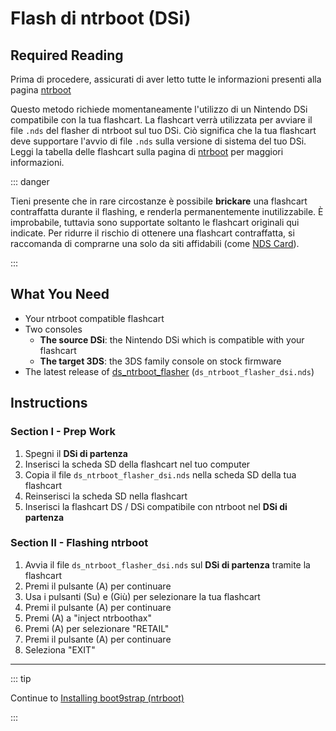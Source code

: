 # Flash di ntrboot (DSi)

## Required Reading

Prima di procedere, assicurati di aver letto tutte le informazioni presenti alla pagina [ntrboot](ntrboot)

Questo metodo richiede momentaneamente l'utilizzo di un Nintendo DSi compatibile con la tua flashcart. La flashcart verrà utilizzata per avviare il file `.nds` del flasher di ntrboot sul tuo DSi. Ciò significa che la tua flashcart deve supportare l'avvio di file `.nds` sulla versione di sistema del tuo DSi. Leggi la tabella delle flashcart sulla pagina di [ntrboot](ntrboot) per maggiori informazioni.

::: danger

Tieni presente che in rare circostanze è possibile **brickare** una flashcart contraffatta durante il flashing, e renderla permanentemente inutilizzabile. È improbabile, tuttavia sono supportate soltanto le flashcart originali qui indicate. Per ridurre il rischio di ottenere una flashcart contraffatta, si raccomanda di comprarne una solo da siti affidabili (come [NDS Card](https://www.nds-card.com/)).

:::

## What You Need

- Your ntrboot compatible flashcart
- Two consoles
  - **The source DSi**: the Nintendo DSi which is compatible with your flashcart
  - **The target 3DS**: the 3DS family console on stock firmware
- The latest release of [ds_ntrboot_flasher](https://github.com/ntrteam/ds_ntrboot_flasher/releases/latest) (`ds_ntrboot_flasher_dsi.nds`)

## Instructions

### Section I - Prep Work

1. Spegni il **DSi di partenza**
2. Inserisci la scheda SD della flashcart nel tuo computer
3. Copia il file `ds_ntrboot_flasher_dsi.nds` nella scheda SD della tua flashcart
4. Reinserisci la scheda SD nella flashcart
5. Inserisci la flashcart DS / DSi compatibile con ntrboot nel **DSi di partenza**

### Section II - Flashing ntrboot

1. Avvia il file `ds_ntrboot_flasher_dsi.nds` sul **DSi di partenza** tramite la flashcart
2. Premi il pulsante (A) per continuare
3. Usa i pulsanti (Su) e (Giù) per selezionare la tua flashcart
4. Premi il pulsante (A) per continuare
5. Premi (A) a "inject ntrboothax"
6. Premi (A) per selezionare "RETAIL"
7. Premi il pulsante (A) per continuare
8. Seleziona "EXIT"

___

::: tip

Continue to [Installing boot9strap (ntrboot)](installing-boot9strap-\(ntrboot\))

:::
